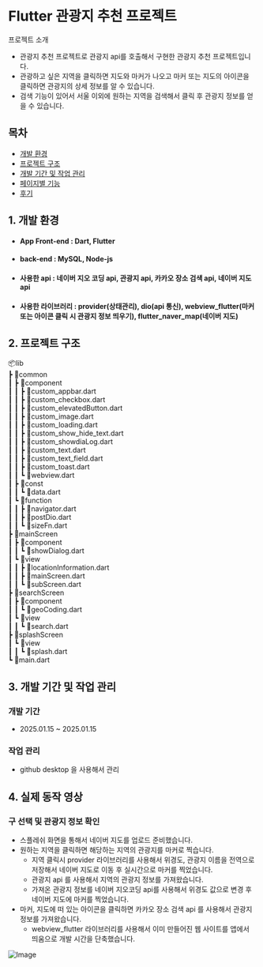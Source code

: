 # **Flutter 관광지 추천 프로젝트**

프로젝트 소개
- 관광지 추천 프로젝트로 관광지 api를 호출해서 구현한 관광지 추천 프로젝트입니다.
- 관광하고 싶은 지역을 클릭하면 지도와 마커가 나오고 마커 또는 지도의 아이콘을 클릭하면 관광지의 상세 정보를 알 수 있습니다.
- 검색 기능이 있어서 서울 이외에 원하는 지역을 검색해서 클릭 후 관광지 정보를 얻을 수 있습니다.

## 목차
- [개발 환경](#1-개발-환경)
- [프로젝트 구조](#2-프로젝트-구조)
- [개발 기간 및 작업 관리](#3-개발-기간-및-작업-관리)
- [페이지별 기능](#4-페이지별-기능)
- [후기](#5-후기)

## 1. 개발 환경
- #### App Front-end : Dart, Flutter
- #### back-end : MySQL, Node-js
- #### 사용한 api : 네이버 지오 코딩 api, 관광지 api, 카카오 장소 검색 api, 네이버 지도 api
- #### 사용한 라이브러리 : provider(상태관리), dio(api 통신), webview_flutter(마커 또는 아이콘 클릭 시 관광지 정보 띄우기), flutter_naver_map(네이버 지도)

## 2. 프로젝트 구조
📦lib <br/> 
 ┣ 📂common <br/> 
 ┃ ┣ 📂component <br/> 
 ┃ ┃ ┣ 📜custom_appbar.dart <br/> 
 ┃ ┃ ┣ 📜custom_checkbox.dart <br/> 
 ┃ ┃ ┣ 📜custom_elevatedButton.dart <br/> 
 ┃ ┃ ┣ 📜custom_image.dart <br/> 
 ┃ ┃ ┣ 📜custom_loading.dart <br/> 
 ┃ ┃ ┣ 📜custom_show_hide_text.dart <br/> 
 ┃ ┃ ┣ 📜custom_showdiaLog.dart <br/> 
 ┃ ┃ ┣ 📜custom_text.dart <br/> 
 ┃ ┃ ┣ 📜custom_text_field.dart <br/> 
 ┃ ┃ ┣ 📜custom_toast.dart <br/> 
 ┃ ┃ ┗ 📜webview.dart <br/> 
 ┃ ┣ 📂const <br/> 
 ┃ ┃ ┗ 📜data.dart <br/> 
 ┃ ┗ 📂function <br/> 
 ┃ ┃ ┣ 📜navigator.dart <br/> 
 ┃ ┃ ┣ 📜postDio.dart <br/> 
 ┃ ┃ ┗ 📜sizeFn.dart <br/> 
 ┣ 📂mainScreen <br/> 
 ┃ ┣ 📂component <br/> 
 ┃ ┃ ┗ 📜showDialog.dart <br/> 
 ┃ ┗ 📂view <br/> 
 ┃ ┃ ┣ 📜locationInformation.dart <br/> 
 ┃ ┃ ┣ 📜mainScreen.dart <br/> 
 ┃ ┃ ┗ 📜subScreen.dart <br/> 
 ┣ 📂searchScreen <br/> 
 ┃ ┣ 📂component <br/> 
 ┃ ┃ ┗ 📜geoCoding.dart <br/> 
 ┃ ┗ 📂view <br/> 
 ┃ ┃ ┗ 📜search.dart <br/> 
 ┣ 📂splashScreen <br/> 
 ┃ ┗ 📂view <br/> 
 ┃ ┃ ┗ 📜splash.dart <br/> 
 ┗ 📜main.dart <br/> 

 ## 3. 개발 기간 및 작업 관리
 ### 개발 기간
 - 2025.01.15 ~ 2025.01.15
 ### 작업 관리
 - github desktop 을 사용해서 관리

## 4. 실제 동작 영상
### 구 선택 및 관광지 정보 확인
- 스플레쉬 화면을 통해서 네이버 지도를 업로드 준비했습니다.
- 원하는 지역을 클릭하면 해당하는 지역의 관광지를 마커로 찍습니다.
  - 지역 클릭시 provider 라이브러리를 사용해서 위경도, 관광지 이름을 전역으로 저장해서 네이버 지도로 이동 후 실시간으로 마커를 찍었습니다.
  - 관광지 api 를 사용해서 지역의 관광지 정보를 가져왔습니다.
  - 가져온 관광지 정보를 네이버 지오코딩 api를 사용해서 위경도 값으로 변경 후 네이버 지도에 마커를 찍었습니다.
- 마커, 지도에 떠 있는 아이콘을 클릭하면 카카오 장소 검색 api 를 사용해서 관광지 정보를 가져왔습니다.
  - webview_flutter 라이브러리를 사용해서 이미 만들어진 웹 사이트를 앱에서 띄움으로 개발 시간을 단축했습니다. 

![Image](https://github.com/user-attachments/assets/8816050b-f5b1-4240-b8a1-6ccd41c6fa50)
